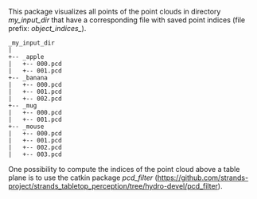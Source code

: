 This package visualizes all points of the point clouds in directory *my\_input\_dir* that have a corresponding file with saved point indices (file prefix: *object\_indices\_*).

```
_my_input_dir
|
+-- _apple
|   +-- 000.pcd
|   +-- 001.pcd
+-- _banana
|   +-- 000.pcd
|   +-- 001.pcd
|   +-- 002.pcd
+-- _mug
|   +-- 000.pcd
|   +-- 001.pcd
+-- _mouse
|   +-- 000.pcd
|   +-- 001.pcd
|   +-- 002.pcd
|   +-- 003.pcd
 ```

One possibility to compute the indices of the point cloud above a table plane is to use the catkin package *pcd\_filter* (https://github.com/strands-project/strands_tabletop_perception/tree/hydro-devel/pcd_filter).
